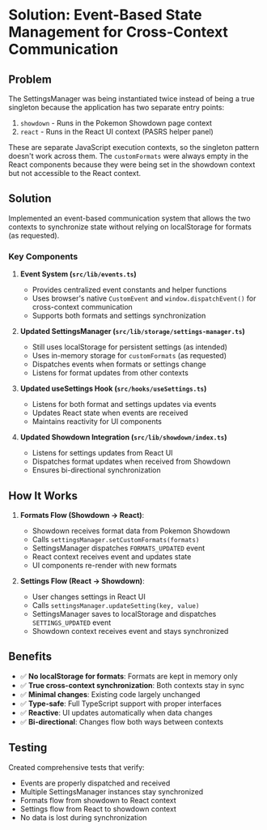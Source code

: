 # Solution: Event-Based State Management for Cross-Context Communication

## Problem
The SettingsManager was being instantiated twice instead of being a true singleton because the application has two separate entry points:
1. `showdown` - Runs in the Pokemon Showdown page context
2. `react` - Runs in the React UI context (PASRS helper panel)

These are separate JavaScript execution contexts, so the singleton pattern doesn't work across them. The `customFormats` were always empty in the React components because they were being set in the showdown context but not accessible to the React context.

## Solution
Implemented an event-based communication system that allows the two contexts to synchronize state without relying on localStorage for formats (as requested).

### Key Components

1. **Event System (`src/lib/events.ts`)**
   - Provides centralized event constants and helper functions
   - Uses browser's native `CustomEvent` and `window.dispatchEvent()` for cross-context communication
   - Supports both formats and settings synchronization

2. **Updated SettingsManager (`src/lib/storage/settings-manager.ts`)**
   - Still uses localStorage for persistent settings (as intended)
   - Uses in-memory storage for `customFormats` (as requested)
   - Dispatches events when formats or settings change
   - Listens for format updates from other contexts

3. **Updated useSettings Hook (`src/hooks/useSettings.ts`)**
   - Listens for both format and settings updates via events
   - Updates React state when events are received
   - Maintains reactivity for UI components

4. **Updated Showdown Integration (`src/lib/showdown/index.ts`)**
   - Listens for settings updates from React UI
   - Dispatches format updates when received from Showdown
   - Ensures bi-directional synchronization

## How It Works

1. **Formats Flow (Showdown → React)**:
   - Showdown receives format data from Pokemon Showdown
   - Calls `settingsManager.setCustomFormats(formats)`
   - SettingsManager dispatches `FORMATS_UPDATED` event
   - React context receives event and updates state
   - UI components re-render with new formats

2. **Settings Flow (React → Showdown)**:
   - User changes settings in React UI
   - Calls `settingsManager.updateSetting(key, value)`
   - SettingsManager saves to localStorage and dispatches `SETTINGS_UPDATED` event
   - Showdown context receives event and stays synchronized

## Benefits

- ✅ **No localStorage for formats**: Formats are kept in memory only
- ✅ **True cross-context synchronization**: Both contexts stay in sync
- ✅ **Minimal changes**: Existing code largely unchanged
- ✅ **Type-safe**: Full TypeScript support with proper interfaces
- ✅ **Reactive**: UI updates automatically when data changes
- ✅ **Bi-directional**: Changes flow both ways between contexts

## Testing
Created comprehensive tests that verify:
- Events are properly dispatched and received
- Multiple SettingsManager instances stay synchronized
- Formats flow from showdown to React context
- Settings flow from React to showdown context
- No data is lost during synchronization